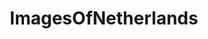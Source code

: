 ---
title: ImagesOfNetherlands
crosslinks:
- pics
- thenetherlands
- trees
- europe
- imagesofnetwork
- itookapicture
- whatsthisbug
- EarthPorn
- mildlyinteresting
- travel
- funny
- Ice_Poseidon
- tattoos
- CityPorn
- OldSchoolCool
- MyWallpaperClub
- NetherlandsPics
- Amsterdam
- whatsthisplant
- Netherlands
---